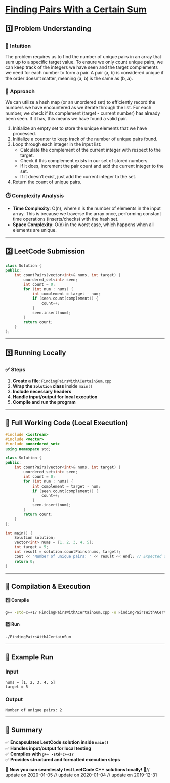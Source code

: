 # **[Finding Pairs With a Certain Sum](https://leetcode.com/problems/finding-pairs-with-a-certain-sum/description/)**  

## **1️⃣ Problem Understanding**  
### **📌 Intuition**  
The problem requires us to find the number of unique pairs in an array that sum up to a specific target value. To ensure we only count unique pairs, we can keep track of the integers we have seen and the target complements we need for each number to form a pair. A pair (a, b) is considered unique if the order doesn’t matter, meaning (a, b) is the same as (b, a).

### **🚀 Approach**  
We can utilize a hash map (or an unordered set) to efficiently record the numbers we have encountered as we iterate through the list. For each number, we check if its complement (target - current number) has already been seen. If it has, this means we have found a valid pair.

1. Initialize an empty set to store the unique elements that we have processed.
2. Initialize a counter to keep track of the number of unique pairs found.
3. Loop through each integer in the input list:
   - Calculate the complement of the current integer with respect to the target.
   - Check if this complement exists in our set of stored numbers.
   - If it does, increment the pair count and add the current integer to the set.
   - If it doesn’t exist, just add the current integer to the set.
4. Return the count of unique pairs.

### **⏱️ Complexity Analysis**  
- **Time Complexity**: O(n), where n is the number of elements in the input array. This is because we traverse the array once, performing constant time operations (inserts/checks) with the hash set.
- **Space Complexity**: O(n) in the worst case, which happens when all elements are unique.

---  

## **2️⃣ LeetCode Submission**  
```cpp
class Solution {
public:
    int countPairs(vector<int>& nums, int target) {
        unordered_set<int> seen;
        int count = 0;
        for (int num : nums) {
            int complement = target - num;
            if (seen.count(complement)) {
                count++;
            }
            seen.insert(num);
        }
        return count;
    }
};
```  

---  

## **3️⃣ Running Locally**  
### **✅ Steps**  
1. **Create a file**: `FindingPairsWithACertainSum.cpp`  
2. **Wrap the `Solution` class** inside `main()`  
3. **Include necessary headers**  
4. **Handle input/output for local execution**  
5. **Compile and run the program**  

---  

## **📝 Full Working Code (Local Execution)**  
```cpp
#include <iostream>
#include <vector>
#include <unordered_set>
using namespace std;

class Solution {
public:
    int countPairs(vector<int>& nums, int target) {
        unordered_set<int> seen;
        int count = 0;
        for (int num : nums) {
            int complement = target - num;
            if (seen.count(complement)) {
                count++;
            }
            seen.insert(num);
        }
        return count;
    }
};

int main() {
    Solution solution;
    vector<int> nums = {1, 2, 3, 4, 5};
    int target = 5;
    int result = solution.countPairs(nums, target);
    cout << "Number of unique pairs: " << result << endl; // Expected output: 2
    return 0;
}
```  

---  

## **🔧 Compilation & Execution**  
#### **1️⃣ Compile**  
```bash
g++ -std=c++17 FindingPairsWithACertainSum.cpp -o FindingPairsWithACertainSum
```  

#### **2️⃣ Run**  
```bash
./FindingPairsWithACertainSum
```  

---  

## **🎯 Example Run**  
### **Input**  
```
nums = [1, 2, 3, 4, 5]
target = 5
```  
### **Output**  
```
Number of unique pairs: 2
```  

---  

## **📌 Summary**  
✅ **Encapsulates LeetCode solution inside `main()`**  
✅ **Handles input/output for local testing**  
✅ **Compiles with `g++ -std=c++17`**  
✅ **Provides structured and formatted execution steps**  

🚀 **Now you can seamlessly test LeetCode C++ solutions locally!** 🚀// update on 2020-01-05
// update on 2020-01-04
// update on 2019-12-31
